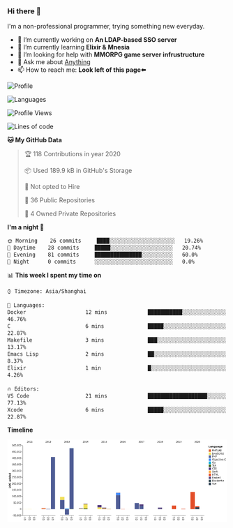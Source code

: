 ### Hi there 👋

I'm a non-professional programmer, trying something new everyday.

<!--
**dyzdyz010/dyzdyz010** is a ✨ _special_ ✨ repository because its `README.md` (this file) appears on your GitHub profile.
-->

- 🔭 I’m currently working on **An LDAP-based SSO server**
- 🌱 I’m currently learning **Elixir & Mnesia**
- 🤔 I’m looking for help with **MMORPG game server infrustructure**
- 💬 Ask me about [Anything](https://github.com/dyzdyz010/dyzdyz010/issues)
- 📫 How to reach me: **Look left of this page⬅️**

<!-- - 👯 I’m looking to collaborate on
- 😄 Pronouns: ...
- ⚡ Fun fact: ...
 -->
 
![Profile](https://github-readme-stats.vercel.app/api?username=dyzdyz010&count_private=true&show_icons=true&theme=dracula&include_all_commits=true)

![Languages](https://github-readme-stats.vercel.app/api/top-langs/?username=dyzdyz010&theme=dracula&hide=html,jupyter+notebook&count_private=true&show_icons=true)

<!--START_SECTION:waka-->
![Profile Views](http://img.shields.io/badge/Profile%20Views-33-blue)

![Lines of code](https://img.shields.io/badge/From%20Hello%20World%20I've%20written-264853%20Lines%20of%20code-blue)

**🐱 My GitHub Data** 

> 🏆 118 Contributions in year 2020
 > 
> 📦 Used 189.9 kB in GitHub's Storage 
 > 
> 🚫 Not opted to Hire
 > 
> 📜 36 Public Repositories 
 > 
> 🔑 4 Owned Private Repositories 

**I'm a night 🦉** 

```text
🌞 Morning    26 commits     ████░░░░░░░░░░░░░░░░░░░░░   19.26% 
🌆 Daytime    28 commits     █████░░░░░░░░░░░░░░░░░░░░   20.74% 
🌃 Evening    81 commits     ███████████████░░░░░░░░░░   60.0% 
🌙 Night      0 commits      ░░░░░░░░░░░░░░░░░░░░░░░░░   0.0%

```


📊 **This week I spent my time on** 

```text
⌚︎ Timezone: Asia/Shanghai

💬 Languages: 
Docker                   12 mins             ███████████░░░░░░░░░░░░░░   46.76% 
C                        6 mins              █████░░░░░░░░░░░░░░░░░░░░   22.87% 
Makefile                 3 mins              ███░░░░░░░░░░░░░░░░░░░░░░   13.17% 
Emacs Lisp               2 mins              ██░░░░░░░░░░░░░░░░░░░░░░░   8.37% 
Elixir                   1 min               █░░░░░░░░░░░░░░░░░░░░░░░░   4.26%

🔥 Editors: 
VS Code                  21 mins             ███████████████████░░░░░░   77.13% 
Xcode                    6 mins              █████░░░░░░░░░░░░░░░░░░░░   22.87%

```

**Timeline**

![Chart not found](https://github.com/dyzdyz010/dyzdyz010/blob/master/charts/bar_graph.png) 


<!--END_SECTION:waka-->
